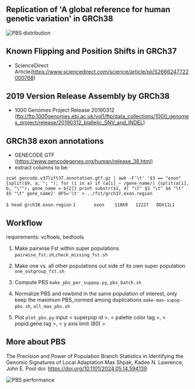 ## Replication of 'A global reference for human genetic variation' in GRCh38

![PBS distribution](https://media.springernature.com/full/springer-static/image/art%3A10.1038%2Fnature15393/MediaObjects/41586_2015_Article_BFnature15393_Fig3_HTML.jpg?as=webp)

## Known Flipping and Position Shifts in GRCh37

- ScienceDirect Article(https://www.sciencedirect.com/science/article/pii/S2666247722000768)

## 2019 Version Release Assembly by GRCh38

- 1000 Genomes Project Release 20190312 (ftp://ftp.1000genomes.ebi.ac.uk/vol1/ftp/data_collections/1000_genomes_project/release/20190312_biallelic_SNV_and_INDEL)

## GRCh38 exon annotations

- GENECODE GTF (https://www.gencodegenes.org/human/release_38.html)
- extract columns to be:
  
`zcat gencode.v37lift37.annotation.gtf.gz | awk -F'\t' '$3 == "exon" {split($9, a, "; "); for (i in a) if (a[i] ~ /gene_name/) {split(a[i], b, "\""); gene_name = b[2]} print substr($1, 4) "\t" $3 "\t" $4 "\t" $5 "\t" gene_name}' OFS='\t' > ../fst/grch37.exon.region`

`$ head grch38.exon.region`
`1       exon    11869   12227   DDX11L1`

## Workflow
requirements: vcftools, bedtools

1. Make pairwise Fst within super populations `pairwise_fst.sh`,`check_missing_fst.sh`

2. Make one vs. all other populations out side of its own super population `one_outgroup_fst.sh`

3. Compute PBS `make_pbs_per_suppop.py`, `pbs_batch.sh`

4. Normalize PBS and rowbind in the same population of interest, only keep the maximum PBS_normed among duplications `make-max-supop-pbs.sh`, `all_max_pbs.sh`

5. Plot `plot_pbs.py` input < superpop id >, < palette color tag >, < popid.gene.tag >, < y axis limit (80) >


## More about PBS
The Precision and Power of Population Branch Statistics in Identifying the Genomic Signatures of Local Adaptation
Max Shpak, Kadee N. Lawrence, John E. Pool doi: https://doi.org/10.1101/2024.05.14.594139

![PBS performance](https://www.biorxiv.org/content/biorxiv/early/2024/05/17/2024.05.14.594139/F1.large.jpg?width=800&height=600&carousel=1)


